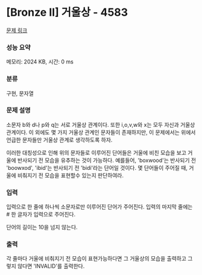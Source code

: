 # [Bronze II] 거울상 - 4583 

[문제 링크](https://www.acmicpc.net/problem/4583) 

### 성능 요약

메모리: 2024 KB, 시간: 0 ms

### 분류

구현, 문자열

### 문제 설명

<p>소문자 b와 d나 p와 q는 서로 거울상 관계이다. 또한 i,o,v,w와 x는 모두 자신과 거울상 관계이다. 이 외에도 몇 가지 거울상 관계인 문자들이 존재하지만, 이 문제에서는 위에서 언급한 문자들만 거울상 관계로 생각하도록 하자.</p>

<p>이러한 대칭성으로 인해 위의 문자들로 이루어진 단어들은 거울에 비친 모습을 보고 거울에 반사되기 전 모습을 유추하는 것이 가능하다. 예를들어, 'boxwood'는 반사되기 전 'boowxod', 'ibid'는 반사되기 전 'bidi'라는 단어일 것이다. 몇 단어들이 주어질 때, 거울에 비춰지기 전 모습을 표현할수 있는지 판단하여라.</p>

### 입력 

 <p>입력으로 한 줄에 하나씩 소문자로만 이루어진 단어가 주어진다. 입력의 마지막 줄에는 # 한 글자가 입력으로 주어진다.</p>

<p>단어의 길이는 10을 넘지 않는다.</p>

### 출력 

 <p>각 줄마다 거울에 비춰지기 전 모습이 표현가능하다면 그 거울상의 모습을 출력하고 그렇지 않다면 'INVALID'를 출력한다.</p>

